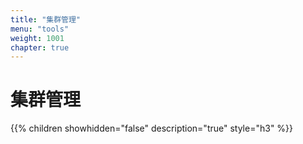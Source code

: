```yaml
---
title: "集群管理"
menu: "tools"
weight: 1001
chapter: true
---
```


#  集群管理

{{% children showhidden="false" description="true" style="h3"  %}}
